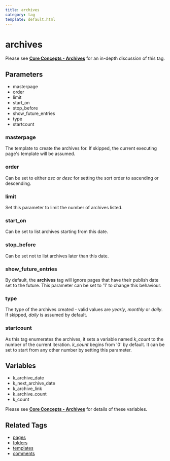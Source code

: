 ```yaml
---
title: archives
category: tag
template: default.html
---
```


# archives

Please see [**Core Concepts - Archives**](../../concepts/using-archives.html) for an in-depth discussion of this tag.

## Parameters

*   masterpage
*   order
*   limit
*   start\_on
*   stop\_before
*   show\_future\_entries
*   type
*   startcount

### masterpage

The template to create the archives for. If skipped, the current executing page's template will be assumed.

### order

Can be set to either _asc_ or _desc_ for setting the sort order to ascending or descending.

### limit

Set this parameter to limit the number of archives listed.

### start_on

Can be set to list archives starting from this date.

### stop_before

Can be set not to list archives later than this date.

### show_future_entries

By default, the **archives** tag will ignore pages that have their publish date set to the future. This parameter can be set to '1' to change this behaviour.

### type

The type of the archives created - valid values are _yearly_, _monthly_ or _daily_. If skipped, _daily_ is assumed by default.

### startcount

As this tag enumerates the archives, it sets a variable named _k\_count_ to the number of the current iteration. _k\_count_ begins from '0' by default. It can be set to start from any other number by setting this parameter.

## Variables

*   k\_archive\_date
*   k\_next\_archive\_date
*   k\_archive\_link
*   k\_archive\_count
*   k\_count

Please see [**Core Concepts - Archives**](../../concepts/using-archives.html) for details of these variables.

## Related Tags

*   [pages](../pages.html)
*   [folders](../folders.html)
*   [templates](../templates.html)
*   [comments](../comments.html)
